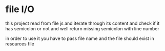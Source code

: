 
# file I/O
 this project read from file js and iterate through its content and check if it has semicolon or not
 and well return missing semicolon with line number 
 
in order to use it you have to pass file name and the file should exist in resources file  